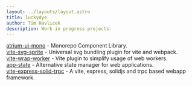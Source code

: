 ```yaml
---
layout: ../layouts/layout.astro
title: luckydye
author: Tim Havlicek
description: Work in progress projects.
--- 
```


[atrium-ui-mono](https://github.com/atrium-ui/atrium-ui-mono) - Monorepo Component Library.  
[vite-svg-sprite](https://github.com/atrium-ui/vite-svg-sprite) - Universal svg bundling plugin for vite and webpack.  
[vite-wrap-worker](https://github.com/atrium-ui/vite-wrap-worker) - Vite plugin to simplify usage of web workers.  
[app-state](https://github.com/atrium-ui/app-state) - Alternative state manager for web applications.  
[vite-express-solid-trpc](https://github.com/luckydye/vite-express-solid-trpc) - A vite, express, solidjs and trpc based webapp framework.

